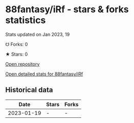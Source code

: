 # 88fantasy/iRf - stars & forks statistics

Stats updated on Jan 2023, 19

☋ Forks: 0

★ Stars: 0

[Open repository](https://github.com/88fantasy/iRf)

[Open detailed stats for 88fantasy/iRf](https://reviewgithub.com/rep/88fantasy/iRf)

## Historical data
| Date | Stars | Forks |
|------|-------|-------|
| 2023-01-19 | - | - | 

